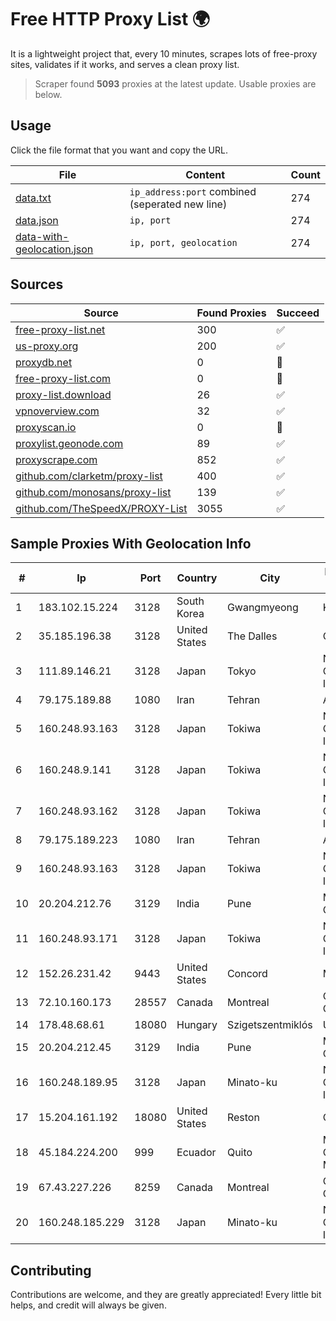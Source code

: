 
# Free HTTP Proxy List 🌍

It is a lightweight project that, every 10 minutes, scrapes lots of free-proxy sites, validates if it works, and serves a clean proxy list.


> Scraper found **5093** proxies at the latest update. Usable proxies are below.

## Usage

Click the file format that you want and copy the URL.


|File|Content|Count|
|----|-------|-----|
|[data.txt](https://raw.githubusercontent.com/themiralay/Proxy-List-World/master/data.txt)|`ip_address:port` combined (seperated new line)|274|
|[data.json](https://raw.githubusercontent.com/themiralay/Proxy-List-World/master/data.json)|`ip, port`|274|
|[data-with-geolocation.json](https://raw.githubusercontent.com/themiralay/Proxy-List-World/master/data-with-geolocation.json)|`ip, port, geolocation`|274|

## Sources

|Source|Found Proxies|Succeed|
|------|-------------|-------|
|[free-proxy-list.net](https://free-proxy-list.net)|300|✅|
|[us-proxy.org](https://www.us-proxy.org)|200|✅|
|[proxydb.net](http://proxydb.net)|0|🚫|
|[free-proxy-list.com](https://free-proxy-list.com/?page=&port=&type%5B%5D=http&type%5B%5D=https&up_time=0&search=Search)|0|🚫|
|[proxy-list.download](https://www.proxy-list.download/HTTP)|26|✅|
|[vpnoverview.com](https://vpnoverview.com/privacy/anonymous-browsing/free-proxy-servers)|32|✅|
|[proxyscan.io](https://www.proxyscan.io)|0|🚫|
|[proxylist.geonode.com](https://proxylist.geonode.com/api/proxy-list?limit=300&page=1&sort_by=lastChecked&sort_type=desc&protocols=http,https)|89|✅|
|[proxyscrape.com](https://api.proxyscrape.com/v2/?request=displayproxies&protocol=http&timeout=10000&country=all&ssl=all&anonymity=all)|852|✅|
|[github.com/clarketm/proxy-list](https://raw.githubusercontent.com/clarketm/proxy-list/master/proxy-list-raw.txt)|400|✅|
|[github.com/monosans/proxy-list](https://raw.githubusercontent.com/monosans/proxy-list/main/proxies/http.txt)|139|✅|
|[github.com/TheSpeedX/PROXY-List](https://raw.githubusercontent.com/TheSpeedX/PROXY-List/master/http.txt)|3055|✅|


## Sample Proxies With Geolocation Info

|#|Ip|Port|Country|City|Internet Service Provider|
|-|--|----|-------|----|-------------------------|
|1|183.102.15.224|3128|South Korea|Gwangmyeong|Korea Telecom|
|2|35.185.196.38|3128|United States|The Dalles|Google LLC|
|3|111.89.146.21|3128|Japan|Tokyo|NTT PC Communications, Inc.|
|4|79.175.189.88|1080|Iran|Tehran|Afranet|
|5|160.248.93.163|3128|Japan|Tokiwa|NTT PC Communications, Inc.|
|6|160.248.9.141|3128|Japan|Tokiwa|NTT PC Communications, Inc.|
|7|160.248.93.162|3128|Japan|Tokiwa|NTT PC Communications, Inc.|
|8|79.175.189.223|1080|Iran|Tehran|Afranet|
|9|160.248.93.163|3128|Japan|Tokiwa|NTT PC Communications, Inc.|
|10|20.204.212.76|3129|India|Pune|Microsoft Corporation|
|11|160.248.93.171|3128|Japan|Tokiwa|NTT PC Communications, Inc.|
|12|152.26.231.42|9443|United States|Concord|MCNC|
|13|72.10.160.173|28557|Canada|Montreal|GloboTech Communications|
|14|178.48.68.61|18080|Hungary|Szigetszentmiklós|UPC|
|15|20.204.212.45|3129|India|Pune|Microsoft Corporation|
|16|160.248.189.95|3128|Japan|Minato-ku|NTT PC Communications, Inc.|
|17|15.204.161.192|18080|United States|Reston|OVH SAS|
|18|45.184.224.200|999|Ecuador|Quito|Media Commerce Medcomm S.A|
|19|67.43.227.226|8259|Canada|Montreal|GloboTech Communications|
|20|160.248.185.229|3128|Japan|Minato-ku|NTT PC Communications, Inc.|



## Contributing

Contributions are welcome, and they are greatly appreciated! Every
little bit helps, and credit will always be given.

